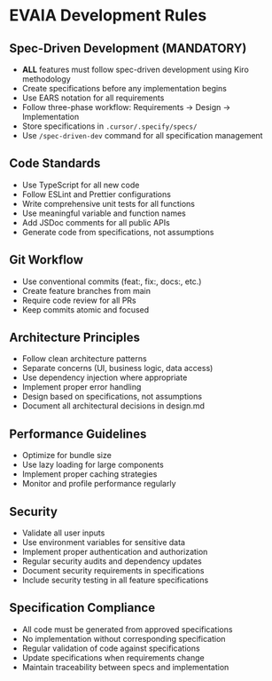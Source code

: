 # EVAIA Development Rules

## Spec-Driven Development (MANDATORY)
- **ALL** features must follow spec-driven development using Kiro methodology
- Create specifications before any implementation begins
- Use EARS notation for all requirements
- Follow three-phase workflow: Requirements → Design → Implementation
- Store specifications in `.cursor/.specify/specs/`
- Use `/spec-driven-dev` command for all specification management

## Code Standards
- Use TypeScript for all new code
- Follow ESLint and Prettier configurations
- Write comprehensive unit tests for all functions
- Use meaningful variable and function names
- Add JSDoc comments for all public APIs
- Generate code from specifications, not assumptions

## Git Workflow
- Use conventional commits (feat:, fix:, docs:, etc.)
- Create feature branches from main
- Require code review for all PRs
- Keep commits atomic and focused

## Architecture Principles
- Follow clean architecture patterns
- Separate concerns (UI, business logic, data access)
- Use dependency injection where appropriate
- Implement proper error handling
- Design based on specifications, not assumptions
- Document all architectural decisions in design.md

## Performance Guidelines
- Optimize for bundle size
- Use lazy loading for large components
- Implement proper caching strategies
- Monitor and profile performance regularly

## Security
- Validate all user inputs
- Use environment variables for sensitive data
- Implement proper authentication and authorization
- Regular security audits and dependency updates
- Document security requirements in specifications
- Include security testing in all feature specifications

## Specification Compliance
- All code must be generated from approved specifications
- No implementation without corresponding specification
- Regular validation of code against specifications
- Update specifications when requirements change
- Maintain traceability between specs and implementation

